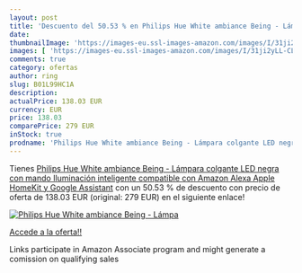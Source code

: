 ```yaml
---
layout: post
title: 'Descuento del 50.53 % en Philips Hue White ambiance Being - Lámpa'
date: 
thumbnailImage: 'https://images-eu.ssl-images-amazon.com/images/I/31ji2yLL-CL._SL200_.jpg'
images: [ 'https://images-eu.ssl-images-amazon.com/images/I/31ji2yLL-CL._SL200_.jpg' ]
comments: true
category: ofertas
author: ring
slug: B01L99HC1A
description:
actualPrice: 138.03 EUR
currency: EUR
price: 138.03
comparePrice: 279 EUR
inStock: true
prodname: 'Philips Hue White ambiance Being - Lámpara colgante LED negra con mando  Iluminación inteligente  compatible con Amazon Alexa  Apple HomeKit y Google Assistant'
---
```


Tienes [Philips Hue White ambiance Being - Lámpara colgante LED negra con mando  Iluminación inteligente  compatible con Amazon Alexa  Apple HomeKit y Google Assistant](https://www.amazon.es/dp/B01L99HC1A/?tag=tolees-21) con un 50.53 % de descuento con precio de oferta de 138.03 EUR (original: 279 EUR) en el siguiente enlace!

[![Philips Hue White ambiance Being - Lámpa](https://images-eu.ssl-images-amazon.com/images/I/31ji2yLL-CL._SL200_.jpg)](https://www.amazon.es/dp/B01L99HC1A/?tag=tolees-21)

[Accede a la oferta!!](https://www.amazon.es/dp/B01L99HC1A/?tag=tolees-21)

Links participate in Amazon Associate program and might generate a comission on qualifying sales


